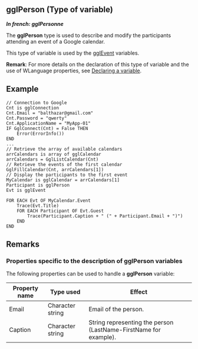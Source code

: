 
## gglPerson (Type of variable)

***In french: gglPersonne***
				



<a name="XUse"></a>
<a name="Use"></a>
<a name="description"></a>
The **gglPerson** type is used to describe and modify the participants attending an event of a Google calendar.

This type of variable is used by the [gglEvent](../WDLang5/1000017440.md) variables.

**Remark**: For more details on the declaration of this type of variable and the use of WLanguage properties, see [Declaring a variable](../Motscles/1514032.md).
<a name="Example1"></a>
<a name="sample_code"></a>

## Example


```wl
// Connection to Google
Cnt is gglConnection 
Cnt.Email = "balthazar@gmail.com"
Cnt.Password = "qwerty"
Cnt.ApplicationName = "MyApp-01"
IF GglConnect(Cnt) = False THEN
	Error(ErrorInfo())
END
...
// Retrieve the array of available calendars
arrCalendars is array of gglCalendar 
arrCalendars = GglListCalendar(Cnt)
// Retrieve the events of the first calendar 
GglFillCalendar(Cnt, arrCalendars[1])
// Display the participants to the first event
MyCalendar is gglCalendar = arrCalendars[1]
Participant is gglPerson
Evt is gglEvent

FOR EACH Evt OF MyCalendar.Event
	Trace(Evt.Title)
	FOR EACH Participant OF Evt.Guest
		Trace(Participant.Caption + " (" + Participant.Email + ")") 
	END
END
```

<a name="XSYNTAX"></a>


<a name="NOTE0"></a>
<a name="NOTE0_1"></a>

## Remarks




### Properties specific to the description of gglPerson variables
<a name="properties_specific_the_description_gglperson_variables_ELTPARAGRAPHE000035"></a>

The following properties can be used to handle a **gglPerson** variable:

| Property name | Type used | Effect |
| --- | --- | --- |
| Email | Character string | Email of the person. |
| Caption | Character string | String representing the person (LastName-FirstName for example). |




